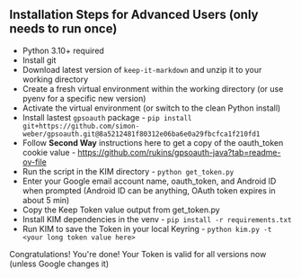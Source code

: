 ## Installation Steps for Advanced Users (only needs to run once)
- Python 3.10+ required
- Install git 
- Download latest version of `keep-it-markdown` and unzip it to your working directory
- Create a fresh virtual environment within the working directory (or use pyenv for a specific new version)
- Activate the virtual environment (or switch to the clean Python install)
- Install lastest `gpsoauth` package - `pip install git+https://github.com/simon-weber/gpsoauth.git@8a5212481f80312e06ba6e0a29fbcfca1f210fd1`
- Follow **Second Way** instructions here to get a copy of the oauth_token cookie value - https://github.com/rukins/gpsoauth-java?tab=readme-ov-file
- Run the script in the KIM directory - `python get_token.py`
- Enter your Google email account name, oauth_token, and Android ID when prompted (Android ID can be anything, OAuth token expires in about 5 min)
- Copy the Keep Token value output from get_token.py
- Install KIM dependencies in the venv - `pip install -r requirements.txt`
- Run KIM to save the Token in your local Keyring - `python kim.py -t <your long token value here>`

Congratulations! You're done! Your Token is valid for all versions now (unless Google changes it)  
